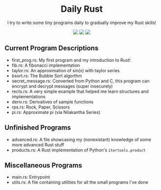 <div align="center">
  <h1>Daily Rust</h1>
  
  <p>I try to write some tiny programs daily to gradually improve my Rust skills!</p>

  <img src="https://img.shields.io/github/license/SSS-Says-Snek/daily-rust?style=flat&label=License">
  <img src="https://img.shields.io/github/repo-size/SSS-Says-Snek/daily-rust?style=flat&label=Codebase%20Size">
  <img src="https://img.shields.io/tokei/lines/github/SSS-Says-Snek/daily-rust?style=flat&label=Lines of Code">
</div>

## Current Program Descriptions

- first_prog.rs: My first program and my introduction to Rust!
- fib.rs: A fibonacci implementation
- taylor.rs: An approximation of sin(x) with taylor series
- bsort.rs: The Bubble Sort algorthm
- secret_message.rs: Converted from Python and C, this program can encrypt and decrypt messages (super insecurely)
- rects.rs: A very simple example that helped me learn structures and implementations
- deriv.rs: Derivatives of sample functions
- rps.rs: Rock, Paper, Scissors
- pi.rs: Approximate pi (via Nilakantha Series)

## Unfinished Programs
- advanced.rs: A file showcasing my (nonexistant) knowledge of some more advanced Rust stuff
- products.rs: A Rust implementation of Python's `itertools.product`

## Miscellaneous Programs
- main.rs: Entrypoint
- utils.rs: A file containing utilities for all the small programs I've done
